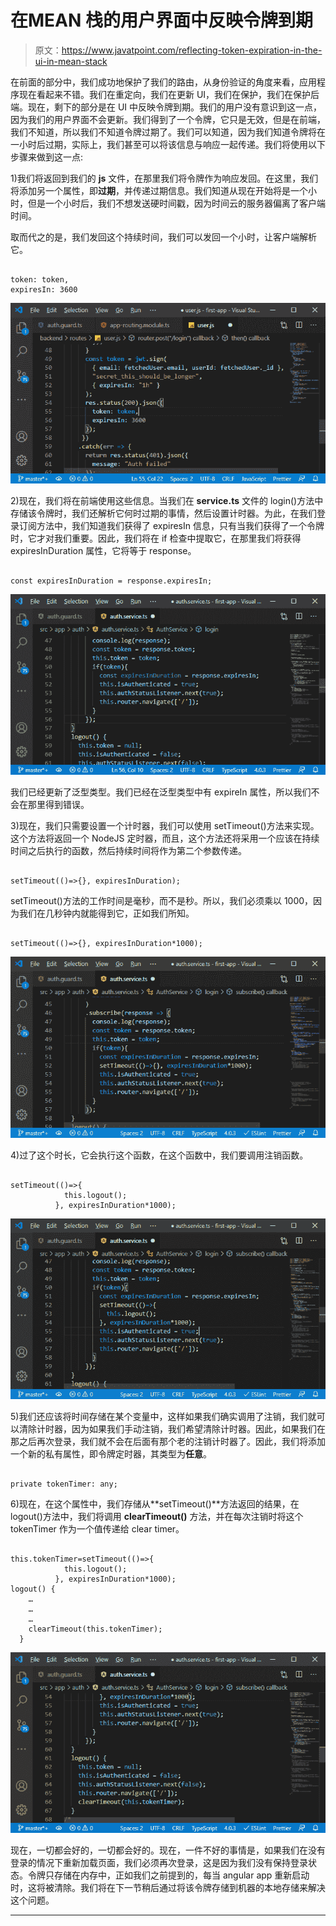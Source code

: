 # 在MEAN 栈的用户界面中反映令牌到期

> 原文：<https://www.javatpoint.com/reflecting-token-expiration-in-the-ui-in-mean-stack>

在前面的部分中，我们成功地保护了我们的路由，从身份验证的角度来看，应用程序现在看起来不错。我们在重定向，我们在更新 UI，我们在保护，我们在保护后端。现在，剩下的部分是在 UI 中反映令牌到期。我们的用户没有意识到这一点，因为我们的用户界面不会更新。我们得到了一个令牌，它只是无效，但是在前端，我们不知道，所以我们不知道令牌过期了。我们可以知道，因为我们知道令牌将在一小时后过期，实际上，我们甚至可以将该信息与响应一起传递。我们将使用以下步骤来做到这一点:

1)我们将返回到我们的 **js** 文件，在那里我们将令牌作为响应发回。在这里，我们将添加另一个属性，即**过期**，并传递过期信息。我们知道从现在开始将是一个小时，但是一个小时后，我们不想发送硬时间戳，因为时间云的服务器偏离了客户端时间。

取而代之的是，我们发回这个持续时间，我们可以发回一个小时，让客户端解析它。

```

token: token,
expiresIn: 3600

```

![Reflecting the Token Expiration in the UI in MEAN Stack](img/3062a38ae78ede600c1bb96a1553fc9d.png)

2)现在，我们将在前端使用这些信息。当我们在 **service.ts** 文件的 login()方法中存储该令牌时，我们还解析它何时过期的事情，然后设置计时器。为此，在我们登录订阅方法中，我们知道我们获得了 expiresIn 信息，只有当我们获得了一个令牌时，它才对我们重要。因此，我们将在 if 检查中提取它，在那里我们将获得 expiresInDuration 属性，它将等于 response。

```

const expiresInDuration = response.expiresIn;

```

![Reflecting the Token Expiration in the UI in MEAN Stack](img/a83ca5d1b0e8a56307f0c22a194024bc.png)

我们已经更新了泛型类型。我们已经在泛型类型中有 expireIn 属性，所以我们不会在那里得到错误。

3)现在，我们只需要设置一个计时器，我们可以使用 setTimeout()方法来实现。这个方法将返回一个 NodeJS 定时器，而且，这个方法还将采用一个应该在持续时间之后执行的函数，然后持续时间将作为第二个参数传递。

```

setTimeout(()=>{}, expiresInDuration);

```

setTimeout()方法的工作时间是毫秒，而不是秒。所以，我们必须乘以 1000，因为我们在几秒钟内就能得到它，正如我们所知。

```

setTimeout(()=>{}, expiresInDuration*1000);

```

![Reflecting the Token Expiration in the UI in MEAN Stack](img/a62d0d525291eac8ac051165b5bdae4f.png)

4)过了这个时长，它会执行这个函数，在这个函数中，我们要调用注销函数。

```

setTimeout(()=>{
            this.logout();
          }, expiresInDuration*1000);

```

![Reflecting the Token Expiration in the UI in MEAN Stack](img/dcbabcce79723a11de4ef8fa4625f481.png)

5)我们还应该将时间存储在某个变量中，这样如果我们确实调用了注销，我们就可以清除计时器，因为如果我们手动注销，我们希望清除计时器。因此，如果我们在那之后再次登录，我们就不会在后面有那个老的注销计时器了。因此，我们将添加一个新的私有属性，即令牌定时器，其类型为**任意**。

```

private tokenTimer: any;

```

6)现在，在这个属性中，我们存储从**setTimeout()**方法返回的结果，在 logout()方法中，我们将调用 **clearTimeout()** 方法，并在每次注销时将这个 tokenTimer 作为一个值传递给 clear timer。

```

this.tokenTimer=setTimeout(()=>{
            this.logout();
          }, expiresInDuration*1000);
logout() {
    …
    …
    …
    clearTimeout(this.tokenTimer);
  }

```

![Reflecting the Token Expiration in the UI in MEAN Stack](img/c9a66f88b1bcecaa78c9862adfc15440.png)

现在，一切都会好的，一切都会好的。现在，一件不好的事情是，如果我们在没有登录的情况下重新加载页面，我们必须再次登录，这是因为我们没有保持登录状态。令牌只存储在内存中，正如我们之前提到的，每当 angular app 重新启动时，这将被清除。我们将在下一节稍后通过将该令牌存储到机器的本地存储来解决这个问题。

* * *